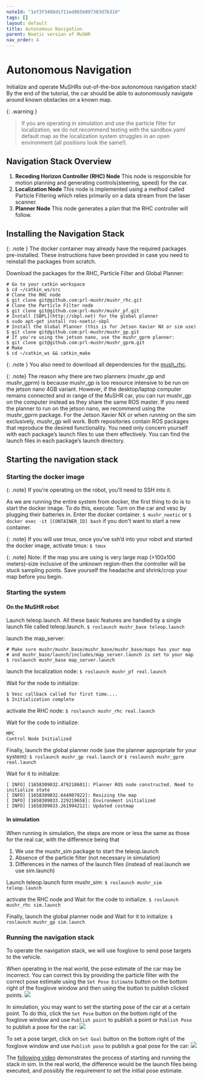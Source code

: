 ```yaml
---
noteId: "1ef3f3408d1f11ed8656897383d7b310"
tags: []
layout: default
title: Autonomous Navigation
parent: Noetic version of MuSHR
nav_order: 4
---
```


# [](#header-1)Autonomous Navigation
Initialize and operate MuSHRs out-of-the-box autonomous navigation stack! By the end of the tutorial, the car should be able to autonomously navigate around known obstacles on a known map.

{: .warning }
> If you are operating in simulation and use the particle filter for localization, we do not recommend testing with the sandbox.yaml default map as the localization system struggles in an open environment (all positions look the same!).

## Navigation Stack Overview
1. **Receding Horizon Controller (RHC) Node**
This node is responsible for motion planning and generating controls(steering, speed) for the car.
2. **Localization Node**
This node is implemented using a method called Particle Filtering which relies primarily on a data stream from the laser scanner.
3. **Planner Node**
This node generates a plan that the RHC controller will follow.

## Installing the Navigation Stack
{: .note }
The docker container may already have the required packages pre-installed. These instructions have been provided in case you need to reinstall the packages from scratch.

Download the packages for the RHC, Particle Filter and Global Planner:
```
# Go to your catkin workspace
$ cd ~/catkin_ws/src
# Clone the RHC node
$ git clone git@github.com:prl-mushr/mushr_rhc.git
# Clone the Particle Filter node
$ git clone git@github.com:prl-mushr/mushr_pf.git
# Install [SBPL](http://sbpl.net) for the global planner
$ sudo apt-get install ros-noetic-sbpl
# Install the Global Planner (this is for Jetson Xavier NX or sim use)
$ git clone git@github.com:prl-mushr/mushr_gp.git
# If you're using the jetson nano, use the mushr_gprm planner:
$ git clone git@github.com:prl-mushr/mushr_gprm.git
# Make
$ cd ~/catkin_ws && catkin_make
```
{: .note }
You also need to download all dependencies for the [mush_rhc](https://github.com/prl-mushr/mushr_rhc).

{: .note}
The reason why there are two planners (mushr_gp and mushr_gprm) is because mushr_gp is too resource intensive to be run on the jetson nano 4GB variant. However, if the desktop/laptop computer remains connected and in range of the MuSHR car, you can run mushr_gp on the computer instead as they share the same ROS master. If you need the planner to run on the jetson nano, we recommend using the mushr_gprm package. For the Jetson Xavier NX or when running on the sim exclusively, mushr_gp will work. Both repositories contain ROS packages that reproduce the desired functionality. You need only concern yourself with each package’s launch files to use them effectively. You can find the launch files in each package’s launch directory.

## Starting the navigation stack
### Starting the docker image
{: .note}
If you’re operating on the robot, you’ll need to SSH into it.

As we are running the entire system from docker, the first thing to do is to start the docker image. To do this, execute:
Turn on the car and vesc by plugging their batteries in. Enter the docker container.
```$ mushr_noetic```
or
```$ docker exec -it [CONTAINER_ID] bash```
if you don't want to start a new container.

{: .note}
If you will use tmux, once you’ve ssh’d into your robot and started the docker image, activate tmux: ```$ tmux```

{: .note}
Note: If the map you are using is very large map (>100x100 meters)–size inclusive of the unknown region–then the controller will be stuck sampling points. Save yourself the headache and shrink/crop your map before you begin.

### Starting the system
#### On the MuSHR robot
Launch teleop.launch. All these basic features are handled by a single launch file called teleop.launch.
```$ roslaunch mushr_base teleop.launch```

launch the map_server:
```
# Make sure mushr/mushr_base/mushr_base/mushr_base/maps has your map 
# and mushr_base/launch/includes/map_server.launch is set to your map
$ roslaunch mushr_base map_server.launch
```
launch the localization node:
```$ roslaunch mushr_pf real.launch```

Wait for the node to initialize:
```
$ Vesc callback called for first time....
$ Initialization complete
```

activate the RHC node:
```$ roslaunch mushr_rhc real.launch```

Wait for the code to initialize:
```
MPC
Control Node Initialized
```

Finally, launch the global planner node (use the planner appropriate for your system):
```$ roslaunch mushr_gp real.launch```
or
```$ roslaunch mushr_gprm real.launch```

Wait for it to initialize:
```
[ INFO] [1658309032.479218601]: Planner ROS node constructed. Need to initialize state
[ INFO] [1658309032.644907822]: Resizing the map
[ INFO] [1658309033.229219658]: Environment initialized
[ INFO] [1658309033.261994212]: Updated costmap
```

#### In simulation
When running in simulation, the steps are more or less the same as those for the real car, with the difference being that

1. We use the mushr_sim package to start the teleop.launch
2. Absence of the particle filter (not necessary in simulation)
3. Differences in the names of the launch files (instead of real.launch we use sim.launch)

Launch teleop.launch form mushr_sim:
```$ roslaunch mushr_sim teleop.launch```

activate the RHC node and Wait for the code to initialize.
```$ roslaunch mushr_rhc sim.launch```

Finally, launch the global planner node and Wait for it to initialize:
```$ roslaunch mushr_gp sim.launch```

### Running the navigation stack
To operate the navigation stack, we will use foxglove to send pose targets to the vehicle.

When operating in the real world, the pose estimate of the car may be incorrect. You can correct this by providing the particle filter with the correct pose estimate using the ```Set Pose Estimate``` button on the bottom right of the foxglove window and then using the button to publish clicked points.
![](../../assets/images/set_pose_estimate.png)

In simulation, you may want to set the starting pose of the car at a certain point. To do this, click the ```Set Pose``` button on the bottom right of the foxglove window and use ```Publish point``` to publish a point or ```Publish Pose``` to publish a pose for the car:
![](../../assets/images/set_pose.png)

To set a pose target, click on ```Set Goal``` button on the bottom right of the foxglove window and use ```Publish pose``` to publish a goal pose for the car:
![](../../assets/images/set_goal.png)

The [following video](https://mushr.io/tutorials/autonomous-navigation/final_vid_stack.mp4) demonstrates the process of starting and running the stack in sim. In the real world, the difference would be the launch files being executed, and possibly the requirement to set the initial pose estimate.
